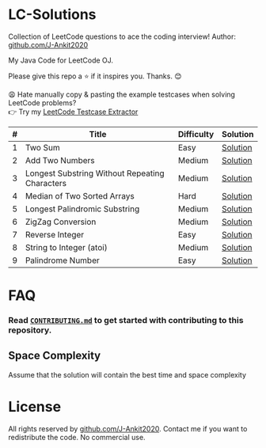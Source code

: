 # LC-Solutions
Collection of LeetCode questions to ace the coding interview!
Author: [github.com/J-Ankit2020](https://github.com/J-Ankit2020)

My Java Code for LeetCode OJ.

Please give this repo a :star: if it inspires you. Thanks. :blush:

😩 Hate manually copy & pasting the example testcases when solving LeetCode problems?  
👉 Try my [LeetCode Testcase Extractor](https://liuzhenglai.com/post/5e6f2551e9a0d01760b274d8)

\# | Title | Difficulty | Solution
---|---|---|---
1 | Two Sum | Easy | [Solution](./126-word-ladder-ii/)
2 | Add Two Numbers | Medium | [Solution](leetcode/2.%20Add%20Two%20Numbers)
3 | Longest Substring Without Repeating Characters | Medium | [Solution](leetcode/3.%20Longest%20Substring%20Without%20Repeating%20Characters)
4 | Median of Two Sorted Arrays | Hard | [Solution](leetcode/4.%20Median%20of%20Two%20Sorted%20Arrays)
5 | Longest Palindromic Substring | Medium | [Solution](leetcode/5.%20Longest%20Palindromic%20Substring)
6 | ZigZag Conversion | Medium | [Solution](leetcode/6.%20ZigZag%20Conversion)
7 | Reverse Integer | Easy | [Solution](leetcode/7.%20Reverse%20Integer)
8 | String to Integer (atoi) | Medium | [Solution](leetcode/8.%20String%20to%20Integer%20%28atoi%29)
9 | Palindrome Number | Easy | [Solution](leetcode/9.%20Palindrome%20Number)



# FAQ

### Read [`CONTRIBUTING.md`](https://github.com/J-Ankit2020/LC-Solutions/blob/main/CONTRIBUTING.md) to get started with contributing to this repository.

## Space Complexity

Assume that the solution will contain the best time and space complexity

# License

All rights reserved by [github.com/J-Ankit2020](https://github.com/J-Ankit2020). Contact me if you want to redistribute the code. No commercial use.
